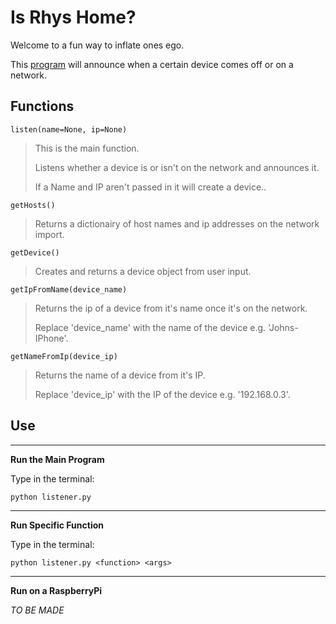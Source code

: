 # Is Rhys Home?

Welcome to a fun way to inflate ones ego.

This [program](listener.py) will announce when a certain device comes off or on a network.

## Functions

`listen(name=None, ip=None)`

> This is the main function.
>
> Listens whether a device is or isn't on the network and announces it.
>
> If a Name and IP aren't passed in it will create a device..

`getHosts()`

> Returns a dictionairy of host names and ip addresses on the network import.

`getDevice()`

> Creates and returns a device object from user input.

`getIpFromName(device_name)`

> Returns the ip of a device from it's name once it's on the network.
>
> Replace 'device_name' with the name of the device e.g. 'Johns-IPhone'.

`getNameFromIp(device_ip)`

> Returns the name of a device from it's IP.
>
> Replace 'device_ip' with the IP of the device e.g. '192.168.0.3'.

## Use

---

**Run the Main Program**

Type in the terminal:

`python listener.py`

---

**Run Specific Function**

Type in the terminal:

`python listener.py <function> <args>`

---

**Run on a RaspberryPi**

_TO BE MADE_
